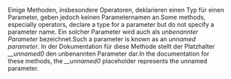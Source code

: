 <span data-ttu-id="7732b-101">Einige Methoden, insbesondere Operatoren, deklarieren einen Typ für einen Parameter, geben jedoch keinen Parameternamen an.</span><span class="sxs-lookup"><span data-stu-id="7732b-101">Some methods, especially operators, declare a type for a parameter but do not specify a parameter name.</span></span> <span data-ttu-id="7732b-102">Ein solcher Parameter wird auch als *unbenannter Parameter* bezeichnet.</span><span class="sxs-lookup"><span data-stu-id="7732b-102">Such a parameter is known as an *unnamed parameter*.</span></span> <span data-ttu-id="7732b-103">In der Dokumentation für diese Methode stellt der Platzhalter *__unnamed0* den unbenannten Parameter dar.</span><span class="sxs-lookup"><span data-stu-id="7732b-103">In the documentation for these methods, the *__unnamed0* placeholder represents the unnamed parameter.</span></span>